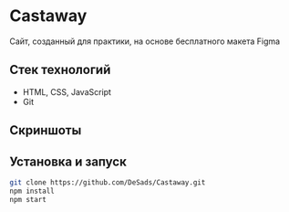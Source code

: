 # Castaway

Сайт, созданный для практики, на основе бесплатного макета Figma

## Стек технологий
- HTML, CSS, JavaScript
- Git

## Скриншоты 


## Установка и запуск

```bash 
git clone https://github.com/DeSads/Castaway.git 
npm install
npm start
```
